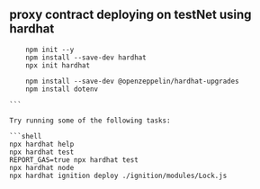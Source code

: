 ## proxy contract deploying on testNet using hardhat

```# SETUP commands
    npm init --y
    npm install --save-dev hardhat
    npx init hardhat

```

````# Dependencies
    npm install --save-dev @openzeppelin/hardhat-upgrades
    npm install dotenv

```

Try running some of the following tasks:

```shell
npx hardhat help
npx hardhat test
REPORT_GAS=true npx hardhat test
npx hardhat node
npx hardhat ignition deploy ./ignition/modules/Lock.js
````
